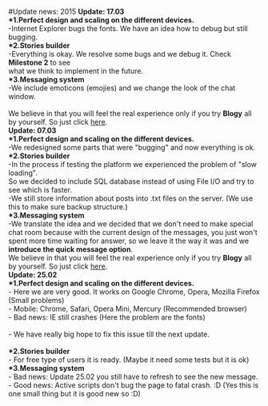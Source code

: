 #Update news: 2015
<b>Update: 17.03</b><br>
<b>*1.Perfect design and scaling on the different devices.</b><br>
	-Internet Explorer bugs the fonts. We have an idea how to debug but still bugging.<br>
<b>*2.Stories builder</b><br>
	-Everything is okay. We resolve some bugs and we debug it. Check <b>Milestone 2</b> to see<br>
	what we think to implement in the future.<br>
<b>*3.Messaging system</b><br>
	-We include emoticons (emojies) and we change the look of the chat window.<br>
<br>
	We believe in that you will feel the real experience only if you try <b>Blogy</b> all by yourself.
	So just click <a href='http://www.blogy.sitemash.net' target='_blank'>here</a>.
<br>
<b>Update: 07.03</b><br>
<b>*1.Perfect design and scaling on the different devices.</b><br>
	-We redesigned some parts that were "bugging" and now everything is ok.<br>
<b>*2.Stories builder</b><br>
	-In the process if testing the platform we experienced the problem of "slow loading".<br>
	So we decided to include SQL database instead of using File I/O and try to see which is faster.<br>
	-We still store information about posts into .txt files on the server. (We use this to make sure backup structure.)<br>
<b>*3.Messaging system</b><br>
	-We translate the idea and we decided that we don't need to make special chat room because with the current design of the messages, you just won't spent more time waiting for answer, so we leave it
	the way it was and we <b>introduce the quick message option</b>.<br>
	We believe in that you will feel the real experience only if you try <b>Blogy</b> all by yourself.
	So just click <a href='http://www.blogy.sitemash.net' target='_blank'>here</a>.
<br>
<b>Update: 25.02</b><br>
<b>*1.Perfect design and scaling on the different devices.</b><br>
	- Here we are very good. It works on Google Chrome, Opera, Mozilla Firefox (Small problems) <br>
	- Mobile: Chrome, Safari, Opera Mini, Mercury (Recommended browser) <br>
	- Bad news: IE still crashes (Here the problem are the fonts)<br>  
		- We have really big hope to fix this issue till the next update.<br>  
<b>*2.Stories builder</b><br>
	- For free type of users it is ready. (Maybe it need some tests but it is ok)<br>
<b>*3.Messaging system</b><br>
	- Bad news: Update 25.02 you still have to refresh to see the new message.<br>
	- Good news: Active scripts don't bug the page to fatal crash. :D (Yes this is one small thing but it is good new so :D)<br>